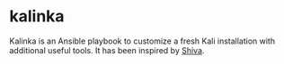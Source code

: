 # kalinka

Kalinka is an Ansible playbook to customize a fresh Kali installation with additional useful tools. It has been inspired by [Shiva](https://github.com/rastating/shiva).